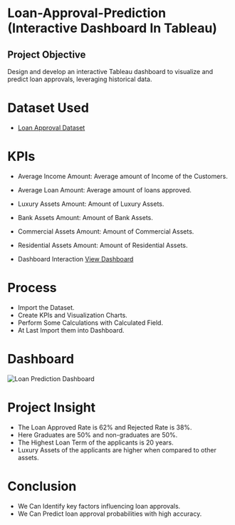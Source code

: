 # Loan-Approval-Prediction (Interactive Dashboard In Tableau)
## Project Objective
Design and develop an interactive Tableau dashboard to visualize and predict loan approvals, leveraging historical data.

# Dataset Used
- <a href="https://github.com/Poojitha2509/Loan-Approval-Prediction-In-Tableau/blob/main/loan_approval_dataset.csv">Loan Approval Dataset</a>
# KPIs 
- Average Income Amount: Average amount of Income of the Customers.
- Average Loan Amount: Average amount of loans approved.
- Luxury Assets Amount: Amount of Luxury Assets.
- Bank Assets Amount: Amount of Bank Assets.
- Commercial Assets Amount: Amount of Commercial Assets.
- Residential Assets Amount: Amount of Residential Assets.

- Dashboard Interaction <a href="https://github.com/Poojitha2509/Loan-Approval-Prediction-In-Tableau/blob/main/Loan%20Prediction%20Dashboard.png">View Dashboard</a>
# Process
- Import the Dataset.
- Create KPIs and Visualization Charts.
- Perform Some Calculations with Calculated Field.
- At Last Import them into Dashboard.
# Dashboard
![Loan Prediction Dashboard](https://github.com/user-attachments/assets/53ab7178-53ea-4798-b5c6-c5eebade25e8)
# Project Insight
- The Loan Approved Rate is 62% and Rejected Rate is 38%.
- Here Graduates are 50% and non-graduates are 50%.
- The Highest Loan Term of the applicants is 20 years.
- Luxury Assets of the applicants are higher when compared to other assets.
# Conclusion
- We Can Identify key factors influencing loan approvals.
- We Can Predict loan approval probabilities with high accuracy.

